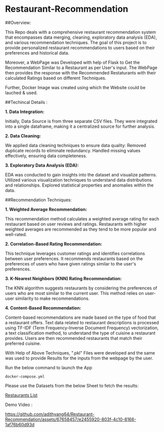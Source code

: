 # Restaurant-Recommendation

##Overview:

This Repo deals with a comprehensive restaurant recommendation system that encompasses data merging, cleaning, exploratory data analysis (EDA), and various recommendation techniques. The goal of this project is to provide personalized restaurant recommendations to users based on their preferences and historical data.

Moreover, a WebPage was Developed with help of Flask to Get the Recommendation Similar to a Restaurant as per User's input. The WebPage then provides the response with the Recommended Restaturants with their calculated Ratings based on different Techniques.

Further, Docker Image was created using which the Website could be lauched & used.

##Techincal Details :

**1. Data Integration:**

Initially, Data Source is from three separate CSV files. They were integrated into a single dataframe, making it a centralized source for further analysis.

**2. Data Cleaning:**

We applied data cleaning techniques to ensure data quality:
Removed duplicate records to eliminate redundancy.
Handled missing values effectively, ensuring data completeness.

**3. Exploratory Data Analysis (EDA):**

EDA was conducted to gain insights into the dataset and visualize patterns.
Utilized various visualization techniques to understand data distributions and relationships.
Explored statistical properties and anomalies within the data.

##Recommendation Techniques:

**1. Weighted Average Recommendation:**

This recommendation method calculates a weighted average rating for each restaurant based on user reviews and ratings. Restaurants with higher weighted averages are recommended as they tend to be more popular and well-rated.

**2. Correlation-Based Rating Recommendation:**

This technique leverages customer ratings and identifies correlations between user preferences. It recommends restaurants based on the preferences of users who have given ratings similar to the user's preferences.

**3. K-Nearest Neighbors (KNN) Rating Recommendation:**

The KNN algorithm suggests restaurants by considering the preferences of users who are most similar to the current user. This method relies on user-user similarity to make recommendations.

**4. Content-Based Recommendation:**

Content-based recommendations are made based on the type of food that a restaurant offers. Text data related to restaurant descriptions is processed using TF-IDF (Term Frequency-Inverse Document Frequency) vectorization, a text classification method, to understand the type of cuisine a restaurant provides. Users are then recommended restaurants that match their preferred cuisine.





With Help of Above Techniques, ".pkl" Files were developed and the same was used to provide Results for the inputs from the webpage by the user.


Run the below command to launch the App
```
docker-compose.yml
```

Please use the Datasets from the below Sheet to fetch the results:

[Restaurants List](https://docs.google.com/spreadsheets/d/113wqiLJCoTJlzEXNzgRfqT1D0_ixAZ2OINTuMR35UJM/edit?usp=sharing)

Demo Video :

https://github.com/adithyang64/Restaurant-Recommendation/assets/67658457/e2455920-803f-4c10-8166-1af76b60d93d

